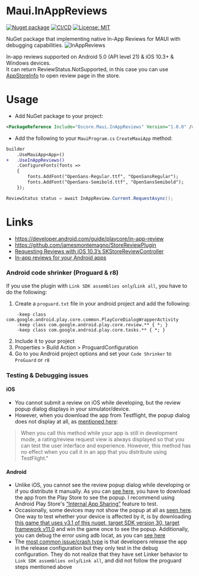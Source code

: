 # Maui.InAppReviews

[![Nuget package](https://img.shields.io/nuget/vpre/Oscore.Maui.InAppReviews)](https://www.nuget.org/packages/Oscore.Maui.InAppReviews/)
[![CI/CD](https://github.com/oscoreio/Maui.InAppReviews/actions/workflows/dotnet.yml/badge.svg?branch=main)](https://github.com/oscoreio/Maui.InAppReviews/actions/workflows/dotnet.yml)
[![License: MIT](https://img.shields.io/github/license/oscoreio/Maui.InAppReviews)](https://github.com/oscoreio/Maui.InAppReviews/blob/main/LICENSE)

NuGet package that implementing native In-App Reviews for MAUI with debugging capabilities.
![InAppReviews](https://developer.android.com/static/images/google/play/in-app-review/iar-flow.jpg)

In-app reviews supported on Android 5.0 (API level 21) & iOS 10.3+ & Windows devices.  
It can return ReviewStatus.NotSupported, in this case you can use [AppStoreInfo](https://github.com/oscoreio/Maui.AppStoreInfo) to open review page in the store.

# Usage
- Add NuGet package to your project:
```xml
<PackageReference Include="Oscore.Maui.InAppReviews" Version="1.0.0" />
```
- Add the following to your `MauiProgram.cs` `CreateMauiApp` method:
```diff
builder
    .UseMauiApp<App>()
+   .UseInAppReviews()
    .ConfigureFonts(fonts =>
    {
        fonts.AddFont("OpenSans-Regular.ttf", "OpenSansRegular");
        fonts.AddFont("OpenSans-Semibold.ttf", "OpenSansSemibold");
    });
```

```cs
ReviewStatus status = await InAppReview.Current.RequestAsync();
```


# Links
- https://developer.android.com/guide/playcore/in-app-review
- https://github.com/jamesmontemagno/StoreReviewPlugin
- [Requesting Reviews with iOS 10.3’s SKStoreReviewController](https://devblogs.microsoft.com/xamarin/requesting-reviews-ios-10-3s-skstorereviewcontroller/?WT.mc_id=friends-0000-jamont)  
- [In-app reviews for your Android apps](https://devblogs.microsoft.com/xamarin/android-in-app-reviews/?WT.mc_id=friends-0000-jamont)  

### Android code shrinker (Proguard & r8)

If you use the plugin with `Link SDK assemblies only`/`Link all`, you have to do the following:

1. Create a `proguard.txt` file in your android project and add the following:

```
    -keep class com.google.android.play.core.common.PlayCoreDialogWrapperActivity
    -keep class com.google.android.play.core.review.** { *; }
    -keep class com.google.android.play.core.tasks.** { *; }
```

2. Include it to your project
3. Properties > Build Action > ProguardConfiguration
4. Go to you Android project options and set your `Code Shrinker` to `ProGuard` or `r8`

### Testing & Debugging issues

#### iOS

* You cannot submit a review on iOS while developing, but the review popup dialog displays in your simulator/device.
* However, when you download the app from Testflight, the popup dialog does not display at all, as [mentioned here](https://developer.apple.com/documentation/storekit/skstorereviewcontroller/2851536-requestreview):
> When you call this method while your app is still in development mode, a rating/review request view is always displayed so that you can test the user interface and experience. However, this method has no effect when you call it in an app that you distribute using TestFlight."

#### Android

* Unlike iOS, you cannot see the review popup dialog while developing or if you distribute it manually. As you can [see here](https://developer.android.com/guide/playcore/in-app-review/test), you have to download the app from the Play Store to see the popup. I recommend using Android Play Store's [“Internal App Sharing”](https://play.google.com/console/about/internalappsharing/) feature to test.
* Occasionally, some devices may not show the popup at all as [seen here](https://github.com/jamesmontemagno/StoreReviewPlugin/pull/27#issuecomment-877410136). One way to test whether your device is affected by it, is by downloading [this game that uses v3.1 of this nuget, target SDK version 30, target framework v11.0](https://play.google.com/store/apps/details?id=com.tfp.numberbomb) and win the game once to see the popup. Additionally, you can debug the error using adb locat, as you can [see here](https://github.com/jamesmontemagno/StoreReviewPlugin/issues/26#issue-940942211)
* The [most common issue/crash type](https://github.com/jamesmontemagno/StoreReviewPlugin/issues/20) is that developers release the app in the release configuration but they only test in the debug configuration. They do not realize that they have set Linker behavior to `Link SDK assemblies only`/`Link all`, and did not follow the proguard steps mentioned above
